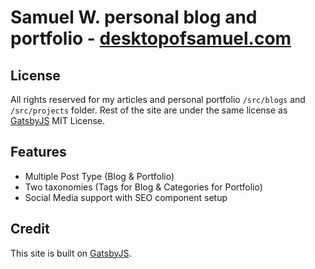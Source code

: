 # Samuel W. personal blog and portfolio -  [desktopofsamuel.com](desktopofsamuel.com)

## License

All rights reserved for my articles and personal portfolio `/src/blogs` and `/src/projects` folder. 
Rest of the site are under the same license as [GatsbyJS](https://github.com/gatsbyjs/gatsby) MIT License. 

## Features
- Multiple Post Type (Blog & Portfolio)
- Two taxonomies (Tags for Blog & Categories for Portfolio)
- Social Media support with SEO component setup

## Credit 

This site is built on [GatsbyJS](https://next.gatsbyjs.org). 